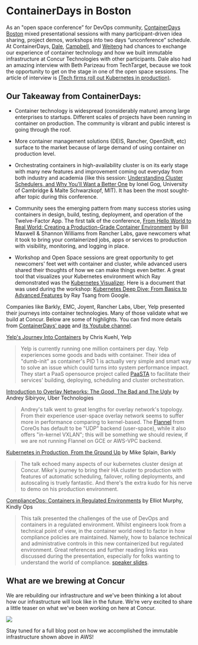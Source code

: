 

ContainerDays in Boston
===
As an "open space conference” for DevOps community, [ContainerDays Boston](http://dynamicinfradays.org/events/2016-boston/) mixed presentational sessions with many participant-driven idea sharing, project demos, workshops into two days “unconference” schedule. At ContainerDays, [Dale](https://github.com/dragan), [Campbell](https://github.com/campbellgconcur), and [Weiteng](https://github.com/weitenghuang/) had chances to exchange our experience of container technology and how we built immutable infrastructure at Concur Technologies with other participants. Dale also had an amazing interview with Beth Parizeau from TechTarget, because we took the opportunity to get on the stage in one of the open space sessions. The article of interview is [(Tech firms roll out Kubernetes in production)](http://searchitoperations.techtarget.com/news/450297178/Tech-firms-roll-out-Kubernetes-in-production).  

Our Takeaway from ContainerDays:
---
+ Container technology is widespread (considerably mature) among large enterprises to startups. Different scales of projects have been running in container on production. The community is vibrant and public interest is going through the roof.  

+ More container management solutions (DEIS, Rancher, OpenShift, etc) surface to the market because of large demand of using container on production level.

+ Orchestrating containers in high-availability cluster is on its early stage with many new features and improvement coming out everyday from both industry and academia (like this session: [Understanding Cluster Schedulers, and Why You'll Want a Better One](https://docs.google.com/presentation/d/1LI7rlrij9CmPvkKe2NUbPPY90NnB-Lhqn3ga5b1XZd4/pub?start=false&loop=false) by Ionel Gog, University of Cambridge & Malte Schwarzkopf, MIT). It has been the most sought-after topic during this conference.  

+ Community sees the emerging pattern from many success stories using containers in design, build, testing, deployment, and operation of the Twelve-Factor App. The first talk of the conference, [From Hello World to Real World: Creating a Production-Grade Container Environment](https://www.slideshare.net/ShannonWilliams14/from-hello-world-to-real-world-container-days-boston-2016) by Bill Maxwell & Shannon Williams from Rancher Labs, gave newcomers what it took to bring your containerized jobs, apps or services to production with visibility, monitoring, and logging in place.  

+ Workshop and Open Space sessions are great opportunity to get newcomers' feet wet with container and cluster, while advanced users shared their thoughts of how we can make things even better.
A great tool that visualizes your Kubernetes environment which Ray demonstrated was the [Kubernetes Visualizer](https://github.com/saturnism/gcp-live-k8s-visualizer).
Here is a document that was used during the workshop: [Kubernetes Deep Dive: From Basics to Advanced Features](https://bit.ly/k8s-lab) by Ray Tsang from Google.  

Companies like Barkly, EMC, Joyent, Rancher Labs, Uber, Yelp presented their journeys into container technologies. Many of those validate what we build at Concur. Below are some of highlights. You can find more details from [ContainerDays' page](http://dynamicinfradays.org/events/2016-boston/) and [its Youtube channel](https://www.youtube.com/channel/UCajF7fDWt6cGPQKq5vWg_fg).

[Yelp's Journey Into Containers](https://docs.google.com/presentation/d/1zx5PRuA8WJTL7rL-wCWF-aL6OQnBINg3Oqv7L3FmODc/pub?start=false&loop=false&slide=id.p) by Chris Kuehl, Yelp

> Yelp is currently running one million containers per day. Yelp experiences some goods and bads with container. Their idea of "dumb-init" as container's PID 1 is actually very simple and smart way to solve an issue which could turns into system performance impact. They start a PaaS opensource project called [PaaSTA](https://github.com/yelp/paasta) to facilitate their services' building, deploying, scheduling and cluster orchestration.

[Introduction to Overlay Networks: The Good, The Bad and The Ugly](https://www.dropbox.com/s/5ub3ooxx4e4lt4q/Overlay%20Networks%20%E2%80%93%20Boston%20ContainerDays%202016.pdf?dl=0) by Andrey Sibiryov, Uber Technologies

> Andrey's talk went to great lengths for overlay network's topology. From their experience user-space overlay network seems to suffer more in performance comparing to kernel-based. The [Flannel](https://github.com/coreos/flannel) from CoreOs has default to be "UDP" backend (user-space), while it also offers "in-kernel VXLAN"; this will be something we should review, if we are not running Flannel on GCE or AWS-VPC backend.

[Kubernetes in Production, From the Ground Up](https://www.slideshare.net/mikesplain/container-days-boston-kubernetes-in-production) by Mike Splain, Barkly

> The talk echoed many aspects of our kubernetes cluster design at Concur. Mike's journey to bring their HA cluster to production with features of automatic scheduling, failover, rolling deployments, and autoscaling is truely fantastic. And there's the extra kudo for his nerve to demo on his production environment.

[ComplianceOps: Containers in Regulated Environments](http://dynamicinfradays.org/events/2016-boston/programme.html#compliance) by Elliot Murphy, Kindly Ops

> This talk presented the challenges of the use of DevOps and containers in a regulated environment. Whilst engineers look from a technical point of view, in the container world need to factor in how compliance policies are maintained. Namely, how to balance technical and administrative controls in this new containerized but regulated environment.
Great references and further reading links was discussed during the presentation, especially for folks wanting to understand the world of compliance. [speaker slides](https://speakerdeck.com/statik/complianceops-containers-in-regulated-environments).

What are we brewing at Concur
---

We are rebuilding our infrastructure and we've been thinking a lot about how our infrastructure will look like in the future. We're very excited to share a little teaser on what we've been working on here at Concur.

<img src="{{ site.baseurl }}/blog/images/aws-immutable-infrastructure.png" />

Stay tuned for a full blog post on how we accomplished the immutable infrastructure shown above in AWS!
